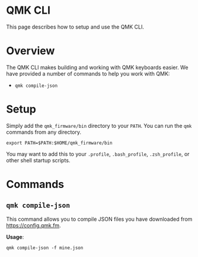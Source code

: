 # QMK CLI

This page describes how to setup and use the QMK CLI.

# Overview

The QMK CLI makes building and working with QMK keyboards easier. We have provided a number of commands to help you work with QMK:

* `qmk compile-json`

# Setup

Simply add the `qmk_firmware/bin` directory to your `PATH`. You can run the `qmk` commands from any directory.

```
export PATH=$PATH:$HOME/qmk_firmware/bin
```

You may want to add this to your `.profile`, `.bash_profile`, `.zsh_profile`, or other shell startup scripts.

# Commands

## `qmk compile-json`

This command allows you to compile JSON files you have downloaded from <https://config.qmk.fm>.

**Usage**:

```
qmk compile-json -f mine.json
```
